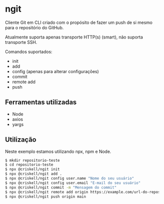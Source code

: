 # ngit
Cliente Git em CLI criado com o propósito de fazer um push de si mesmo para o repositório do GitHub.

Atualmente suporta apenas transporte HTTP(s) (smart), não suporta transporte SSH.

Comandos suportados:
- init
- add
- config (apenas para alterar configurações)
- commit
- remote add
- push

## Ferramentas utilizadas
- Node
- axios
- yargs

## Utilização
Neste exemplo estamos utilizando npx, npm e Node.

```bash
$ mkdir repositorio-teste
$ cd repositorio-teste
$ npx @criskell/ngit init
$ npx @criskell/ngit add .
$ npx @criskell/ngit config user.name "Nome do seu usuário"
$ npx @criskell/ngit config user.email "E-mail do seu usuário"
$ npx @criskell/ngit commit -m "Mensagem do commit"
$ npx @criskell/ngit remote add origin https://example.com/url-do-repositorio.git
$ npx @criskell/ngit push origin main
```